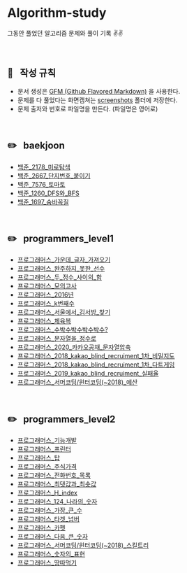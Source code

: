 # Algorithm-study
그동안 풀었던 알고리즘 문제와 풀이 기록 ✌️✌️


<br/>


## 📌 &nbsp; 작성 규칙

- 문서 생성은 [GFM (Github Flavored Markdown)](https://help.github.com/en/github/writing-on-github) 을 사용한다.
- 문제를 다 풀었다는 화면캡쳐는 [screenshots](https://github.com/ChoiEunji0114/Algorithm-study/tree/master/posts/screenshots) 폴더에 저장한다. 
- 문제 출저와 번호로 파일명을 만든다. (파일명은 영어로)

<br/>


## ✏️ &nbsp; baekjoon

- [백준_2178_미로탐색](https://github.com/ChoiEunji0114/Algorithm-study/blob/master/posts/boj-2178.md)
- [백준_2667_단지번호_붙이기](https://github.com/ChoiEunji0114/Algorithm-study/blob/master/posts/boj-2667.md)
- [백준_7576_토마토](https://github.com/ChoiEunji0114/Algorithm-study/blob/master/posts/boj-7576.md)
- [백준_1260_DFS와_BFS](https://github.com/ChoiEunji0114/Algorithm-study/blob/master/posts/boj-1260.md)
- [백준_1697_숨바꼭질](https://github.com/ChoiEunji0114/Algorithm-study/blob/master/posts/boj-1697.md)


<br/>

## ✏️ &nbsp; programmers_level1

- [프로그래머스_가운데_글자_가져오기](https://github.com/ChoiEunji0114/Algorithm-study/blob/master/posts/programmers_12903.md)
- [프로그래머스_완주하지_못한_선수](https://github.com/ChoiEunji0114/Algorithm-study/blob/master/posts/programmers_42576.md)
- [프로그래머스_두_정수_사이의_합](https://github.com/ChoiEunji0114/Algorithm-study/blob/master/posts/programmers_12912.md)
- [프로그래머스_모의고사](https://github.com/ChoiEunji0114/Algorithm-study/blob/master/posts/programmers_42840.md)
- [프로그래머스_2016년](https://github.com/ChoiEunji0114/Algorithm-study/blob/master/posts/programmers_12901.md)
- [프로그래머스_k번째수](https://github.com/ChoiEunji0114/Algorithm-study/blob/master/posts/programmers_42748.md)
- [프로그래머스_서울에서_김서방_찾기](https://github.com/ChoiEunji0114/Algorithm-study/blob/master/posts/programmers_12919.md)
- [프로그래머스_체육복](https://github.com/ChoiEunji0114/Algorithm-study/blob/master/posts/programmers_42862.md)
- [프로그래머스_수박수박수박수박수?](https://github.com/ChoiEunji0114/Algorithm-study/blob/master/posts/programmers_12922.md)
- [프로그래머스_문자열을_정수로](https://github.com/ChoiEunji0114/Algorithm-study/blob/master/posts/programmers_12925.md)
- [프로그래머스_2020_카카오공채_문자열압축](https://github.com/ChoiEunji0114/Algorithm-study/blob/master/posts/programmers_60057.md)
- [프로그래머스_2018_kakao_blind_recruiment_1차_비밀지도](https://github.com/ChoiEunji0114/Algorithm-study/blob/master/posts/programmers_17681.md)
- [프로그래머스_2018_kakao_blind_recruiment_1차_다트게임](https://github.com/ChoiEunji0114/Algorithm-study/blob/master/posts/programmers_17682.md)
- [프로그래머스_2019_kakao_blind_recruiment_실패율](https://github.com/ChoiEunji0114/Algorithm-study/blob/master/posts/programmers_42889.md)
- [프로그래머스_서머코딩/윈터코딩(~2018)_예산](https://github.com/ChoiEunji0114/Algorithm-study/blob/master/posts/programmers_42889.md)



<br/>


## ✏️ &nbsp; programmers_level2

- [프로그래머스_기능개발](https://github.com/ChoiEunji0114/Algorithm-study/blob/master/posts/programmers_42586.md)
- [프로그래머스_프린터](https://github.com/ChoiEunji0114/Algorithm-study/blob/master/posts/programmers_42587.md)
- [프로그래머스_탑](https://github.com/ChoiEunji0114/Algorithm-study/blob/master/posts/programmers_42588.md)
- [프로그래머스_주식가격](https://github.com/ChoiEunji0114/Algorithm-study/blob/master/posts/programmers_42584.md)
- [프로그래머스_전화번호_목록](https://github.com/ChoiEunji0114/Algorithm-study/blob/master/posts/programmers_42577.md)
- [프로그래머스_최댓값과_최솟값](https://github.com/ChoiEunji0114/Algorithm-study/blob/master/posts/programmers_12939.md)
- [프로그래머스_H_index](https://github.com/ChoiEunji0114/Algorithm-study/blob/master/posts/programmers_42747.md)
- [프로그래머스_124_나라의_숫자](https://github.com/ChoiEunji0114/Algorithm-study/blob/master/posts/programmers_12899.md)
- [프로그래머스_가장_큰_수](https://github.com/ChoiEunji0114/Algorithm-study/blob/master/posts/programmers_42746.md)
- [프로그래머스_타겟_넘버](https://github.com/ChoiEunji0114/Algorithm-study/blob/master/posts/programmers_43165.md)
- [프로그래머스_카펫](https://github.com/ChoiEunji0114/Algorithm-study/blob/master/posts/programmers_42842.md)
- [프로그래머스_다음_큰_숫자](https://github.com/ChoiEunji0114/Algorithm-study/blob/master/posts/programmers_12911.md)
- [프로그래머스_서머코딩/윈터코딩(~2018)_스킬트리](https://github.com/ChoiEunji0114/Algorithm-study/blob/master/posts/programmers_49993.md)
- [프로그래머스_숫자의_표현](https://github.com/ChoiEunji0114/Algorithm-study/blob/master/posts/programmers_12924.md)
- [프로그래머스_땅따먹기](https://github.com/ChoiEunji0114/Algorithm-study/blob/master/posts/programmers_12913.md)
 

<br/>
<br/>
